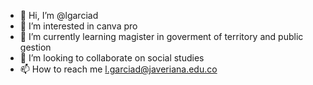 - 👋 Hi, I’m @lgarciad
- 👀 I’m interested in canva pro
- 🌱 I’m currently learning magister in goverment of territory and public gestion
- 💞️ I’m looking to collaborate on social studies
- 📫 How to reach me l.garciad@javeriana.edu.co

<!---
lgarciad/lgarciad is a ✨ special ✨ repository because its `README.md` (this file) appears on your GitHub profile.
You can click the Preview link to take a look at your changes.
--->
